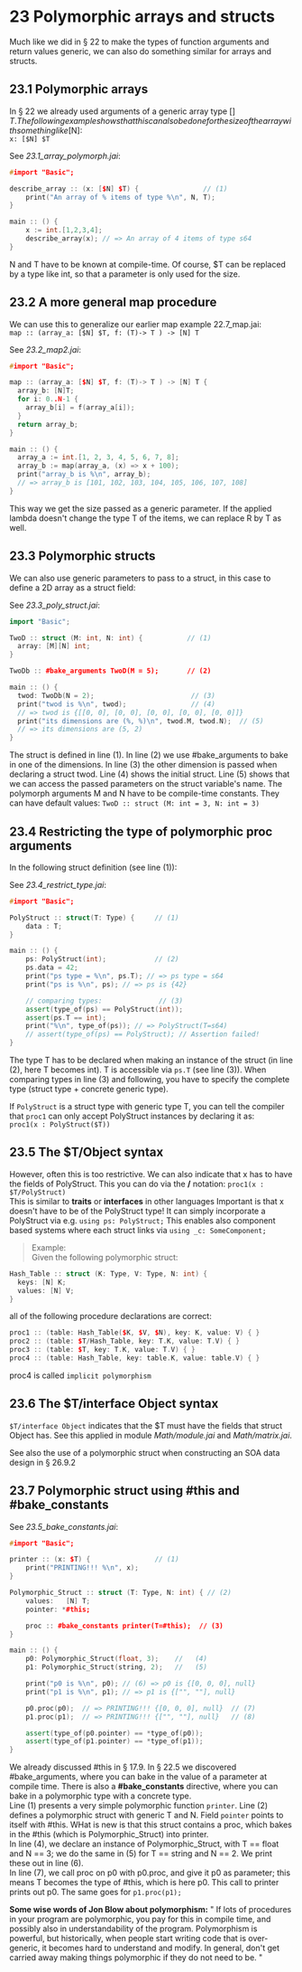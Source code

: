 # 23 Polymorphic arrays and structs

Much like we did in § 22 to make the types of function arguments and return values generic, we can also do something similar for arrays and structs.

## 23.1 Polymorphic arrays
In § 22 we already used arguments of a generic array type [] $T. 
The following example shows that this can also be done for the size of the array with something like [$N]:  
`x: [$N] $T`

See *23.1_array_polymorph.jai*:
```c++
#import "Basic";

describe_array :: (x: [$N] $T) {                // (1)
    print("An array of % items of type %\n", N, T);
}

main :: () {
    x := int.[1,2,3,4];
    describe_array(x); // => An array of 4 items of type s64
}
```
N and T have to be known at compile-time.
Of course, $T can be replaced by a type like int, so that a parameter is only used for the size.

## 23.2 A more general map procedure
We can use this to generalize our earlier map example 22.7_map.jai:  
`map :: (array_a: [$N] $T, f: (T)-> T ) -> [N] T`

See *23.2_map2.jai*:
```c++
#import "Basic";

map :: (array_a: [$N] $T, f: (T)-> T ) -> [N] T {
  array_b: [N]T;
  for i: 0..N-1 {
    array_b[i] = f(array_a[i]);
  }
  return array_b;
}

main :: () {
  array_a := int.[1, 2, 3, 4, 5, 6, 7, 8];
  array_b := map(array_a, (x) => x + 100); 
  print("array_b is %\n", array_b);
  // => array_b is [101, 102, 103, 104, 105, 106, 107, 108]
}
```

This way we get the size passed as a generic parameter. If the applied lambda doesn't change the type T of the items, we can replace R by T as well.

## 23.3 Polymorphic structs
We can also use generic parameters to pass to a struct, in this case to define a 2D array as a struct field:

See *23.3_poly_struct.jai*:
```c++
import "Basic";

TwoD :: struct (M: int, N: int) {           // (1)
  array: [M][N] int;
}

TwoDb :: #bake_arguments TwoD(M = 5);       // (2)

main :: () {
  twod: TwoDb(N = 2);                        // (3)
  print("twod is %\n", twod);                // (4) 
  // => twod is {[[0, 0], [0, 0], [0, 0], [0, 0], [0, 0]]}
  print("its dimensions are (%, %)\n", twod.M, twod.N);  // (5) 
  // => its dimensions are (5, 2)
}

```

The struct is defined in line (1). In line (2) we use #bake_arguments to bake in one of the dimensions. In line (3) the other dimension is passed when declaring a struct twod.
Line (4) shows the initial struct. Line (5) shows that we can access the passed parameters on the struct variable's name.
The polymorph arguments M and N have to be compile-time constants. They can have default values: `TwoD :: struct (M: int = 3, N: int = 3)`

## 23.4 Restricting the type of polymorphic proc arguments
In the following struct definition (see line (1)):

See *23.4_restrict_type.jai*:
```c++
#import "Basic";

PolyStruct :: struct(T: Type) {     // (1)
    data : T;
}

main :: () {
    ps: PolyStruct(int);            // (2)
    ps.data = 42;
    print("ps type = %\n", ps.T); // => ps type = s64
    print("ps is %\n", ps); // => ps is {42}

    // comparing types:              // (3)
    assert(type_of(ps) == PolyStruct(int));
    assert(ps.T == int);
    print("%\n", type_of(ps)); // => PolyStruct(T=s64)
    // assert(type_of(ps) == PolyStruct); // Assertion failed!
}
```

The  type T has to be declared when making an instance of the struct (in line (2), here T becomes int).
T is accessible via `ps.T` (see line (3)).
When comparing types in line (3) and following, you have to specify the complete type (struct type + concrete generic type).

If `PolyStruct` is a struct type with generic type T, you can tell the compiler that `proc1` can only accept PolyStruct instances by declaring it as:  
`proc1(x : PolyStruct($T))`

## 23.5 The $T/Object syntax
However, often this is too restrictive. We can also indicate that x has to have the fields of PolyStruct. This you can do via the **/** notation:
`proc1(x : $T/PolyStruct)`  
This is similar to **traits** or **interfaces** in other languages 
Important is that x doesn't have to be of the PolyStruct type!
It can simply incorporate a PolyStruct via e.g. `using ps: PolyStruct;` This enables also component based systems where each struct links via `using _c: SomeComponent;`

>Example:  
Given the following polymorphic struct:
```c++
Hash_Table :: struct (K: Type, V: Type, N: int) {
  keys: [N] K;
  values: [N] V;
}
```

all of the following procedure declarations are correct:
```c++
proc1 :: (table: Hash_Table($K, $V, $N), key: K, value: V) { } 
proc2 :: (table: $T/Hash_Table, key: T.K, value: T.V) { }
proc3 :: (table: $T, key: T.K, value: T.V) { }
proc4 :: (table: Hash_Table, key: table.K, value: table.V) { }
```

proc4 is called `implicit polymorphism`


## 23.6 The $T/interface Object syntax
`$T/interface Object` indicates that the $T must have the fields that struct Object has.
See this applied in module _Math/module.jai_ and _Math/matrix.jai_.

See also the use of a polymorphic struct when constructing an SOA data design in § 26.9.2

## 23.7 Polymorphic struct using #this and #bake_constants
See *23.5_bake_constants.jai*:
```c++
#import "Basic";

printer :: (x: $T) {                // (1)
    print("PRINTING!!! %\n", x);
}

Polymorphic_Struct :: struct (T: Type, N: int) { // (2)
    values:   [N] T;
    pointer: *#this;

    proc :: #bake_constants printer(T=#this);  // (3)
}

main :: () {
    p0: Polymorphic_Struct(float, 3);    //   (4)
    p1: Polymorphic_Struct(string, 2);   //   (5)

    print("p0 is %\n", p0); // (6) => p0 is {[0, 0, 0], null} 
    print("p1 is %\n", p1); // => p1 is {["", ""], null}

    p0.proc(p0);  // => PRINTING!!! {[0, 0, 0], null}  // (7)
    p1.proc(p1);  // => PRINTING!!! {["", ""], null}   // (8)

    assert(type_of(p0.pointer) == *type_of(p0));
    assert(type_of(p1.pointer) == *type_of(p1));
}
```

We already discussed #this in § 17.9. In § 22.5 we discovered #bake_arguments, where you can bake in the value of a parameter at compile time. There is also  a **#bake_constants** directive, where you can bake in a polymorphic type with a concrete type.  
Line (1) presents a very simple polymorphic function `printer`. Line (2) defines a polymorphic struct with generic T and N. Field `pointer` points to itself with #this. WHat is new is that this struct contains a proc, which bakes in the #this (which is Polymorphic_Struct) into printer.  
In line (4), we declare an instance of Polymorphic_Struct, with T == float and N == 3; we do the same in (5) for T == string and N == 2. We print these out in line (6).  
In line (7), we call proc on p0 with p0.proc, and give it p0 as parameter; this means T becomes the type of #this, which is here p0. This call to printer prints out p0. The same goes for `p1.proc(p1);`

**Some wise words of Jon Blow about polymorphism:**
" If lots of procedures in your program are polymorphic, you pay for this in compile time, and possibly also in understandability of the program. Polymorphism is powerful, but historically, when people start writing code that is over-generic, it becomes hard to understand and modify. In general, don't get carried away making things polymorphic if they do not need to be. "
